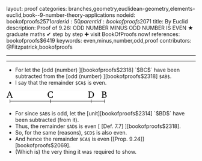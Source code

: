 layout: proof
categories: branches,geometry,euclidean-geometry,elements-euclid,book--9-number-theory-applications
nodeid: bookofproofs$2571
orderid: 50
parentid: bookofproofs$2071
title: By Euclid
description:  Proof of 9.26: ODD NUMBER MINUS ODD NUMBER IS EVEN &#9733; graduate maths &#10004; step by step &#10010; visit BookOfProofs now!
references: bookofproofs$6419
keywords: even,minus,number,odd,proof
contributors: @Fitzpatrick,bookofproofs

---


---



* For let the [odd (number) ][bookofproofs$2318] `$BC$` have been subtracted from the [odd (number) ][bookofproofs$2318] `$AB$`.
* I say that the remainder `$CA$` is even.

![fig26e](https://github.com/bookofproofs/bookofproofs.github.io/blob/main/_sources/_assets/images/euclid/Book09/fig26e.png?raw=true)

* For since `$AB$` is odd, let the [unit][bookofproofs$2314] `$BD$` have been subtracted (from it).
* Thus, the remainder `$AD$` is even [ [Def. 7.7] ][bookofproofs$2318].
* So, for the same (reasons), `$CD$` is also even.
* And hence the remainder `$CA$` is even [[Prop. 9.24]][bookofproofs$2069].
* (Which is) the very thing it was required to show.

